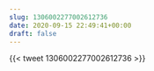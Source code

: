 ```yaml
---
slug: 1306002277002612736
date: 2020-09-15 22:49:41+00:00
draft: false
---
```


{{< tweet 1306002277002612736 >}}
